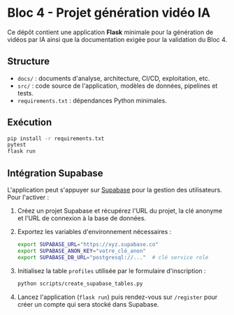 # Bloc 4 - Projet génération vidéo IA

Ce dépôt contient une application **Flask** minimale pour la génération de vidéos par IA ainsi que la documentation exigée pour la validation du Bloc 4.

## Structure
- `docs/` : documents d'analyse, architecture, CI/CD, exploitation, etc.
- `src/` : code source de l'application, modèles de données, pipelines et tests.
- `requirements.txt` : dépendances Python minimales.

## Exécution
```bash
pip install -r requirements.txt
pytest
flask run
```

## Intégration Supabase

L'application peut s'appuyer sur [Supabase](https://supabase.com) pour la
gestion des utilisateurs. Pour l'activer :

1. Créez un projet Supabase et récupérez l'URL du projet, la clé anonyme
   et l'URL de connexion à la base de données.
2. Exportez les variables d'environnement nécessaires :

   ```bash
   export SUPABASE_URL="https://xyz.supabase.co"
   export SUPABASE_ANON_KEY="votre_clé_anon"
   export SUPABASE_DB_URL="postgresql://..."  # clé service role
   ```

3. Initialisez la table `profiles` utilisée par le formulaire
   d'inscription :

   ```bash
   python scripts/create_supabase_tables.py
   ```

4. Lancez l'application (`flask run`) puis rendez-vous sur `/register`
   pour créer un compte qui sera stocké dans Supabase.

